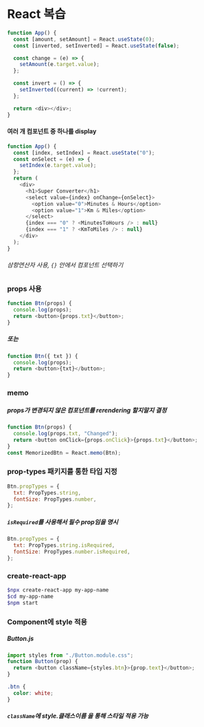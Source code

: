 # React 복습

```javascript
function App() {
  const [amount, setAmount] = React.useState(0);
  const [inverted, setInverted] = React.useState(false);

  const change = (e) => {
    setAmount(e.target.value);
  };

  const invert = () => {
    setInverted((current) => !current);
  };

  return <div></div>;
}
```

#### 여러 개 컴포넌트 중 하나를 display

```javascript
function App() {
  const [index, setIndex] = React.useState("0");
  const onSelect = (e) => {
    setIndex(e.target.value);
  };
  return (
    <div>
      <h1>Super Converter</h1>
      <select value={index} onChange={onSelect}>
        <option value="0">Minutes & Hours</option>
        <option value="1">Km & Miles</option>
      </select>
      {index === "0" ? <MinutesToHours /> : null}
      {index === "1" ? <KmToMiles /> : null}
    </div>
  );
}
```

###### 삼항연산자 사용, `{}` 안에서 컴포넌트 선택하기

### props 사용

```javascript
function Btn(props) {
  console.log(props);
  return <button>{props.txt}</button>;
}
```

##### 또는

```javascript
function Btn({ txt }) {
  console.log(props);
  return <button>{txt}</button>;
}
```

### memo

##### props가 변경되지 않은 컴포넌트를 rerendering 할지말지 결정

```javascript
function Btn(props) {
  console.log(props.txt, "Changed");
  return <button onClick={props.onClick}>{props.txt}</button>;
}
const MemorizedBtn = React.memo(Btn);
```

### prop-types 패키지를 통한 타입 지정

```javascript
Btn.propTypes = {
  txt: PropTypes.string,
  fontSize: PropTypes.number,
};
```

##### `isRequired`를 사용해서 필수 prop임을 명시

```javascript
Btn.propTypes = {
  txt: PropTypes.string.isRequired,
  fontSize: PropTypes.number.isRequired,
};
```

### create-react-app

```bash
$npx create-react-app my-app-name
$cd my-app-name
$npm start
```

### Component에 style 적용

##### Button.js

```javascript
import styles from "./Button.module.css";
function Button(prop) {
  return <button className={styles.btn}>{prop.text}</button>;
}
```

```css
.btn {
  color: white;
}
```

##### `className`에 **style.클래스이름** 을 통해 스타일 적용 가능
